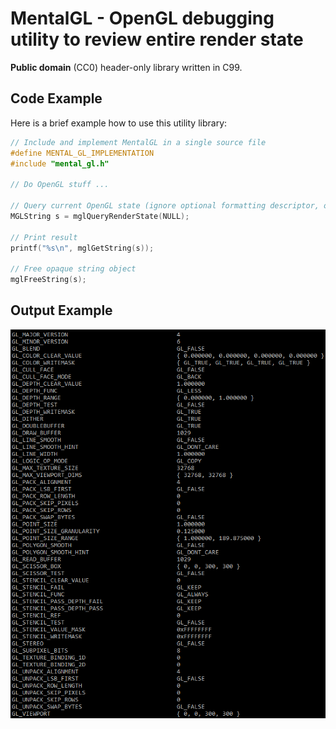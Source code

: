 MentalGL - OpenGL debugging utility to review entire render state
=================================================================

**Public domain** (CC0) header-only library written in C99.

Code Example
------------

Here is a brief example how to use this utility library:
```c
// Include and implement MentalGL in a single source file
#define MENTAL_GL_IMPLEMENTATION
#include "mental_gl.h"

// Do OpenGL stuff ...

// Query current OpenGL state (ignore optional formatting descriptor, otherwise see 'MGLQueryFormatting' structure)
MGLString s = mglQueryRenderState(NULL);

// Print result
printf("%s\n", mglGetString(s));

// Free opaque string object
mglFreeString(s);
```

Output Example
--------------

![ExamplePicture1](MentalGL_Example_1.png)

